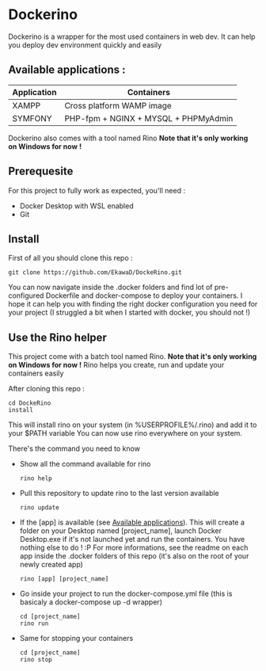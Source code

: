 # Dockerino
Dockerino is a wrapper for the most used containers in web dev. It can help you deploy dev environment quickly and easily

## Available applications : 

  | Application                            | Containers                             |
  |----------------------------------------|----------------------------------------|
  | XAMPP                                  | Cross platform WAMP image              |
  | SYMFONY                                | PHP-fpm + NGINX + MYSQL + PHPMyAdmin   |
  
Dockerino also comes with a tool named Rino **Note that it's only working on Windows for now !**

## Prerequesite

For this project to fully work as expected, you'll need :
- Docker Desktop with WSL enabled
- Git 

## Install

First of all you should clone this repo : 
```
git clone https://github.com/EkawaD/DockeRino.git
```

You can now navigate inside the .docker folders and find lot of pre-configured Dockerfile and docker-compose to deploy your containers.
I hope it can help you with finding the right docker configuration you need for your project (I struggled a bit when I started with docker, you should not !)

## Use the Rino helper

This project come with a batch tool named Rino. **Note that it's only working on Windows for now !**
Rino helps you create, run and update your containers easily

After cloning this repo : 
```
cd DockeRino
install
```
This will install rino on your system (in %USERPROFILE%/.rino) and add it to your $PATH variable
You can now use rino everywhere on your system.

There's the command you need to know 
- Show all the command available for rino
  ```
  rino help
  ```
- Pull this repository to update rino to the last version available
  ```
  rino update
  ```
- If the [app] is available (see [Available applications](##-Available-applications)). This will create a folder on your Desktop named [project_name],
launch Docker Desktop.exe if it's not launched yet and run the containers. You have nothing else to do ! :P
For more informations, see the readme on each app inside the .docker folders of this repo (it's also on the root of your newly created app)
  ```
  rino [app] [project_name]
  ```

- Go inside your project to run the docker-compose.yml file (this is basicaly a docker-compose up -d wrapper)
  ```
  cd [project_name]
  rino run
  ```

- Same for stopping your containers
  ```
  cd [project_name]
  rino stop
  ```




